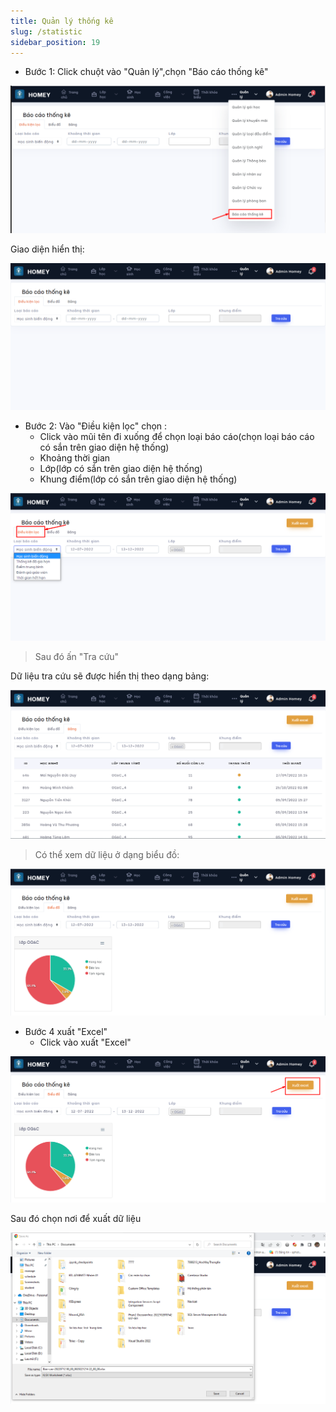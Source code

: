 ```yaml
---
title: Quản lý thống kê
slug: /statistic
sidebar_position: 19
---
```


- Bước 1: Click chuột vào "Quản lý",chọn "Báo cáo thống kê"

![alt text](/img/manage/a44.png)

Giao diện hiển thị:

![alt text](/img/manage/a45.png)

- Bước 2: Vào "Điều kiện lọc" chọn :
  + Click vào mũi tên đi xuống để chọn loại báo cáo(chọn loại báo cáo có sắn trên giao diện hệ thống)
  + Khoảng thời gian
  + Lớp(lớp có sắn trên giao diện hệ thống)
  + Khung điểm(lớp có sắn trên giao diện hệ thống)

![alt text](/img/manage/a46.png)

> Sau đó ấn "Tra cứu"

Dữ liệu tra cứu  sẽ được hiển thị theo dạng bảng:

![alt text](/img/manage/a47.png)

> Có thể xem dữ liệu ở dạng biểu đồ:

![alt text](/img/manage/a48.png)


- Bước 4 xuất "Excel" 
  + Click vào xuất "Excel"

![alt text](/img/manage/a49.png)

Sau đó chọn nơi để xuất dữ liệu

![alt text](/img/manage/a50.png)

